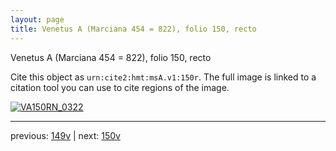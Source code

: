 ```yaml
---
layout: page
title: Venetus A (Marciana 454 = 822), folio 150, recto
---
```


Venetus A (Marciana 454 = 822), folio 150, recto

Cite this object as `urn:cite2:hmt:msA.v1:150r`.  The full image is linked to a citation tool you can use to cite regions of the image.

[![VA150RN_0322](http://www.homermultitext.org/iipsrv?IIIF=/project/homer/pyramidal/deepzoom/hmt/vaimg/2017a/VA150RN_0322.tif/full/800,/0/default.jpg)](http://www.homermultitext.org/ict2/?urn=urn:cite2:hmt:vaimg.2017a:VA150RN_0322) 

---

previous:  [149v](../149v/) | next: [150v](../150v/)
